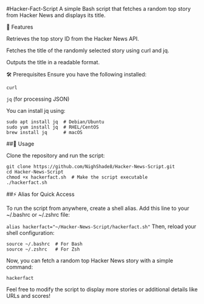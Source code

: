 #Hacker-Fact-Script
A simple Bash script that fetches a random top story from Hacker News and displays its title.

🚀 Features

Retrieves the top story ID from the Hacker News API.

Fetches the title of the randomly selected story using curl and jq.

Outputs the title in a readable format.

🛠 Prerequisites Ensure you have the following installed:

`curl`

`jq` (for processing JSON)

You can install jq using:
```
sudo apt install jq  # Debian/Ubuntu
sudo yum install jq  # RHEL/CentOS
brew install jq      # macOS
```
##📌 Usage

Clone the repository and run the script:

```
git clone https://github.com/NighShade8/Hacker-News-Script.git
cd Hacker-News-Script
chmod +x hackerfact.sh  # Make the script executable
./hackerfact.sh
```
##⚡ Alias for Quick Access

To run the script from anywhere, create a shell alias. Add this line to your ~/.bashrc or ~/.zshrc file:

`alias hackerfact="~/Hacker-News-Script/hackerfact.sh"`
Then, reload your shell configuration:
```
source ~/.bashrc  # For Bash
source ~/.zshrc   # For Zsh
```
Now, you can fetch a random top Hacker News story with a simple command:

`hackerfact`

Feel free to modify the script to display more stories or additional details like URLs and scores!
